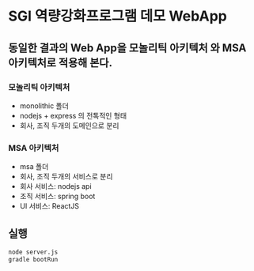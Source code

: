 # SGI 역량강화프로그램 데모 WebApp

## 동일한 결과의 Web App을 모놀리틱 아키텍처 와 MSA 아키텍처로 적용해 본다.

### 모놀리틱 아키텍처

- monolithic 폴더
- nodejs + express 의 전톡적인 형태
- 회사, 조직 두개의 도메인으로 분리

### MSA 아키텍처

- msa 폴더
- 회사, 조직 두개의 서비스로 분리
- 회사 서비스: nodejs api
- 조직 서비스: spring boot
- UI 서비스: ReactJS

## 실행

```sh
node server.js
gradle bootRun
```
